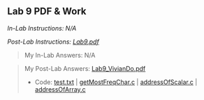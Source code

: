 ## Lab 9 PDF & Work

*In-Lab Instructions: N/A*

*Post-Lab Instructions: [Lab9.pdf](https://github.com/odnaiviv/CSC3320/blob/main/Labs/Lab%2009/Lab9.pdf)*

>My In-Lab Answers: N/A

>My Post-Lab Answers: [Lab9_VivianDo.pdf](https://github.com/odnaiviv/CSC3320/blob/main/Labs/Lab%2009/Lab9_VivianDo.pdf)
>* Code: [test.txt](https://github.com/odnaiviv/CSC3320/blob/main/Labs/Lab%2009/test.txt) | [getMostFreqChar.c](https://github.com/odnaiviv/CSC3320/blob/main/Labs/Lab%2009/getMostFreqChar.c) | [addressOfScalar.c](https://github.com/odnaiviv/CSC3320/blob/main/Labs/Lab%2009/addressOfScalar.c) | [addressOfArray.c](https://github.com/odnaiviv/CSC3320/blob/main/Labs/Lab%2009/addressOfArray.c)
